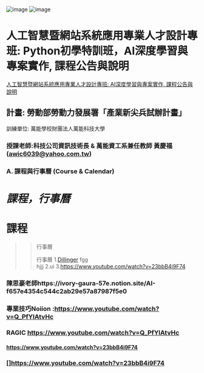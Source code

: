 ![image](https://user-images.githubusercontent.com/69894456/136673043-ea9c4a25-872e-43a0-9f56-4adbb593b3d1.png)
![image](https://user-images.githubusercontent.com/69894456/136673062-c845387e-5378-4fe3-ac77-bab180c49b2c.png)

# 人工智慧暨網站系統應用專業人才設計專班: Python初學特訓班，AI深度學習與專案實作, 課程公告與說明
[人工智慧暨網站系統應用專業人才設計專班: AI深度學習與專案實作, 課程公告與說明](https://www.notion.so/AI-f657e4354c544c2ab29e57a87987f5e0)
## 計畫: 勞動部勞動力發展署「產業新尖兵試辦計畫」
訓練單位: 萬能學校財團法人萬能科技大學
### 授課老師:科技公司資訊技術長 & 萬能資工系兼任教師 黃慶福 (awic6039@yahoo.com.tw)
### A. 課程與行事曆 (Course & Calendar)
# *課程，行事曆*
# **課程**
>>  行事曆
>>  
>>  
>>  行事曆
  1.[Dillinger](http://dillinger.io/ "link")
     fgg  
     hjjj 
  2.ui
  3.<https://www.youtube.com/watch?v=23bbB4i9F74>
### 陳思豪老師https://ivory-gaura-57e.notion.site/AI-f657e4354c544c2ab29e57a87987f5e0
### 專業技巧Noiion  :https://www.youtube.com/watch?v=Q_PfYlAtvHc
### RAGIC https://www.youtube.com/watch?v=Q_PfYlAtvHc
####  https://www.youtube.com/watch?v=23bbB4i9F74
### []https://www.youtube.com/watch?v=23bbB4i9F74
